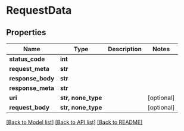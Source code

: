 # RequestData


## Properties
Name | Type | Description | Notes
------------ | ------------- | ------------- | -------------
**status_code** | **int** |  | 
**request_meta** | **str** |  | 
**response_body** | **str** |  | 
**response_meta** | **str** |  | 
**uri** | **str, none_type** |  | [optional] 
**request_body** | **str, none_type** |  | [optional] 

[[Back to Model list]](../README.md#documentation-for-models) [[Back to API list]](../README.md#documentation-for-api-endpoints) [[Back to README]](../README.md)



